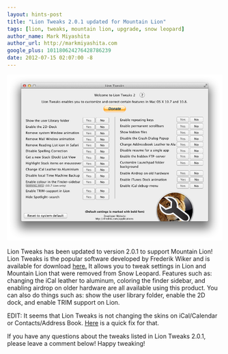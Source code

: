 ```yaml
---
layout: hints-post
title: "Lion Tweaks 2.0.1 updated for Mountain Lion"
tags: [lion, tweaks, mountain lion, upgrade, snow leopard]
author_name: Mark Miyashita
author_url: http://markmiyashita.com
google_plus: 101180624276428786239
date: 2012-07-15 02:07:00 -8
---
```


<img class="clear blog-image-full-border" src="/images/lion-tweaks.png" title="Lion Tweaks">

Lion Tweaks has been updated to version 2.0.1 to support Mountain Lion! Lion Tweaks is the popular software developed by Frederik Wiker and is available for download <a href="http://ifredrik.com/applications/index.html">here.</a> It allows you to tweak settings in Lion and Mountain Lion that were removed from Snow Leopard. Features such as: changing the iCal leather to aluminum, coloring the finder sidebar, and enabling airdrop on older hardware are all available using this product. You can also do things such as: show the user library folder, enable the 2D dock, and enable TRIM support on Lion.

EDIT: It seems that Lion Tweaks is not changing the skins on iCal/Calendar or Contacts/Address Book. <a href="http://hints.binaryage.com/change-mountain-lion-calendar-and-contacts-app-to-aluminum-skin/">Here</a> is a quick fix for that.

If you have any questions about the tweaks listed in Lion Tweaks 2.0.1, please leave a comment below! Happy tweaking!